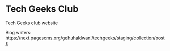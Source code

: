 # Tech Geeks Club

Tech Geeks club website

Blog writers: https://next.pagescms.org/gehuhaldwani/techgeeks/staging/collection/posts
